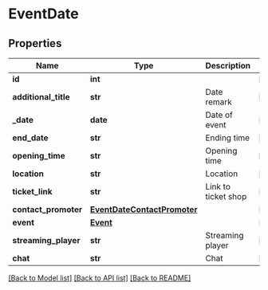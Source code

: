 # EventDate

## Properties
Name | Type | Description | Notes
------------ | ------------- | ------------- | -------------
**id** | **int** |  | [optional] 
**additional_title** | **str** | Date remark | [optional] 
**_date** | **date** | Date of event | [optional] 
**end_date** | **str** | Ending time | [optional] 
**opening_time** | **str** | Opening time | [optional] 
**location** | **str** | Location | [optional] 
**ticket_link** | **str** | Link to ticket shop | [optional] 
**contact_promoter** | [**EventDateContactPromoter**](EventDateContactPromoter.md) |  | [optional] 
**event** | [**Event**](Event.md) |  | [optional] 
**streaming_player** | **str** | Streaming player | [optional] 
**chat** | **str** | Chat | [optional] 

[[Back to Model list]](../../../../Downloads/sb_db_api/README.md#documentation-for-models) [[Back to API list]](../../../../Downloads/sb_db_api/README.md#documentation-for-api-endpoints) [[Back to README]](../../../../Downloads/sb_db_api/README.md)
